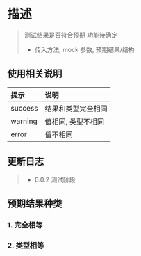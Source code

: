 # 描述

> 测试结果是否符合预期
> 功能待确定
>
> - 传入方法, mock 参数, 预期结果/结构

## 使用相关说明

| 提示 | 说明 |
|:----|:----|
| success | 结果和类型完全相同 |
| warning | 值相同, 类型不相同 |
| error | 值不相同 |

## 更新日志

> - 0.0.2 测试阶段

<div class="exploded-line" />

## 预期结果种类

### 1. 完全相等

### 2. 类型相等
